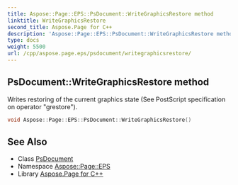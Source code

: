 ```yaml
---
title: Aspose::Page::EPS::PsDocument::WriteGraphicsRestore method
linktitle: WriteGraphicsRestore
second_title: Aspose.Page for C++
description: 'Aspose::Page::EPS::PsDocument::WriteGraphicsRestore method. Writes restoring of the current graphics state (See PostScript specification on operator "grestore") in C++.'
type: docs
weight: 5500
url: /cpp/aspose.page.eps/psdocument/writegraphicsrestore/
---
```

## PsDocument::WriteGraphicsRestore method


Writes restoring of the current graphics state (See PostScript specification on operator "grestore").

```cpp
void Aspose::Page::EPS::PsDocument::WriteGraphicsRestore()
```

## See Also

* Class [PsDocument](../)
* Namespace [Aspose::Page::EPS](../../)
* Library [Aspose.Page for C++](../../../)
